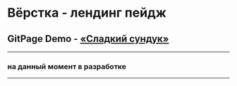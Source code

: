 # Вёрстка - лендинг пейдж

## GitPage Demo - [«Сладкий сундук»](#)

---

### на данный момент в разработке

---
